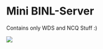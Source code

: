 Mini BINL-Server
================

Contains only WDS and NCQ Stuff :)

![](https://travis-ci.org/LipkeGu/Mini-WDSServer.svg?branch=WithoutRIS)
